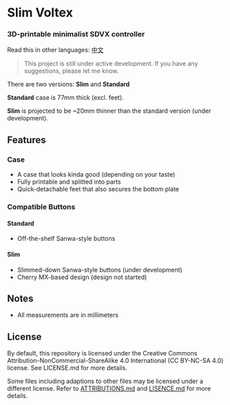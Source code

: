 # Slim Voltex 

### 3D-printable minimalist SDVX controller

Read this in other languages: <a href="https://github.com/nepgeargo/slim-voltex/blob/master/README.zh.md">中文</a>

> This project is still under active development. If you have any suggestions, please let me know.

There are two versions: **Slim** and **Standard**

**Standard** case is 77mm thick (excl. feet).

**Slim** is projected to be ~20mm thinner than the standard version (under development).

## Features
### Case
* A case that looks kinda good (depending on your taste)
* Fully printable and splitted into parts
* Quick-detachable feet that also secures the bottom plate
### Compatible Buttons
#### Standard
* Off-the-shelf Sanwa-style buttons 

#### Slim
* Slimmed-down Sanwa-style buttons (under development)
* Cherry MX-based design (design not started)

## Notes
* All measurements are in millimeters

## License
By default, this repository is licensed under the Creative Commons Attribution-NonCommercial-ShareAlike 4.0 International (CC BY-NC-SA 4.0) license. See LICENSE.md for more details.

Some files including adaptions to other files may be licensed under a different license. Refer to <a href="https://github.com/nepgeargo/slim-voltex/blob/master/ATTRIBUTIONS.md">ATTRIBUTIONS.md</a> and <a href="https://github.com/nepgeargo/slim-voltex/blob/master/LICENSE.md">LISENCE.md</a> for more details.
